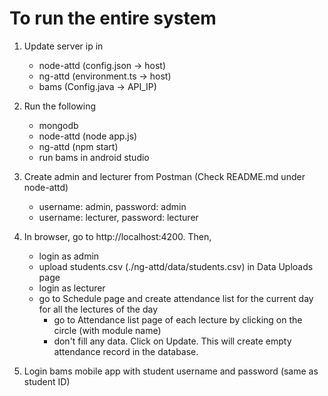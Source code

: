 # To run the entire system
1. Update server ip in 
    - node-attd (config.json -> host)
    - ng-attd (environment.ts -> host)
    - bams (Config.java -> API_IP)

2. Run the following
    - mongodb
    - node-attd (node app.js)
    - ng-attd (npm start)
    - run bams in android studio

3. Create admin and lecturer from Postman (Check README.md under node-attd)
    - username: admin, password: admin
    - username: lecturer, password: lecturer

3. In browser, go to http://localhost:4200. Then,
    - login as admin
    - upload students.csv (./ng-attd/data/students.csv) in Data Uploads page
    - login as lecturer
    - go to Schedule page and create attendance list for the current day for all the lectures of the day
        - go to Attendance list page of each lecture by clicking on the circle (with module name)
        - don't fill any data. Click on Update. This will create empty attendance record in the database.

4. Login bams mobile app with student username and password (same as student ID)